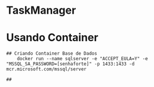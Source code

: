 # TaskManager
# Usando Container
	## Criando Container Base de Dados
 		docker run --name sqlserver -e "ACCEPT_EULA=Y" -e "MSSQL_SA_PASSWORD=[senhaforte]" -p 1433:1433 -d mcr.microsoft.com/mssql/server
	  
	## 
